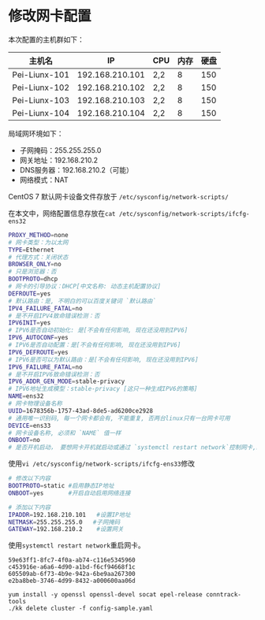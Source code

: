 # 修改网卡配置

本次配置的主机群如下：

| 主机名        | IP              | CPU  | 内存 | 硬盘 |
| ------------- | --------------- | ---- | ---- | ---- |
| Pei-Liunx-101 | 192.168.210.101 | 2,2  | 8    | 150  |
| Pei-Liunx-102 | 192.168.210.102 | 2,2  | 8    | 150  |
| Pei-Liunx-103 | 192.168.210.103 | 2,2  | 8    | 150  |
| Pei-Liunx-104 | 192.168.210.104 | 2,2  | 8    | 150  |

局域网环境如下：

* 子网掩码：255.255.255.0
* 网关地址：192.168.210.2
* DNS服务器：192.168.210.2（可能）
* 网络模式：NAT

CentOS 7 默认网卡设备文件存放于 `/etc/sysconfig/network-scripts/`

在本文中，网络配置信息存放在`cat /etc/sysconfig/network-scripts/ifcfg-ens32`

```bash
PROXY_METHOD=none
# 网卡类型：为以太网
TYPE=Ethernet                            
# 代理方式：关闭状态
BROWSER_ONLY=no                
# 只是浏览器：否
BOOTPROTO=dhcp                
# 网卡的引导协议：DHCP[中文名称: 动态主机配置协议]
DEFROUTE=yes                
# 默认路由：是, 不明白的可以百度关键词 `默认路由` 
IPV4_FAILURE_FATAL=no        
# 是不开启IPV4致命错误检测：否
IPV6INIT=yes                
# IPV6是否自动初始化: 是[不会有任何影响, 现在还没用到IPV6]
IPV6_AUTOCONF=yes            
# IPV6是否自动配置：是[不会有任何影响, 现在还没用到IPV6]
IPV6_DEFROUTE=yes            
# IPV6是否可以为默认路由：是[不会有任何影响, 现在还没用到IPV6]
IPV6_FAILURE_FATAL=no        
# 是不开启IPV6致命错误检测：否
IPV6_ADDR_GEN_MODE=stable-privacy            
# IPV6地址生成模型：stable-privacy [这只一种生成IPV6的策略]
NAME=ens32                    
# 网卡物理设备名称
UUID=1678356b-1757-43ad-8de5-ad6200ce2928    
# 通用唯一识别码, 每一个网卡都会有, 不能重复, 否两台linux只有一台网卡可用
DEVICE=ens33                    
# 网卡设备名称, 必须和 `NAME` 值一样
ONBOOT=no                        
# 是否开机启动， 要想网卡开机就启动或通过 `systemctl restart network`控制网卡,必须设置为 `yes` 
```

使用`vi /etc/sysconfig/network-scripts/ifcfg-ens33`修改

```bash
# 修改以下内容
BOOTPROTO=static #启用静态IP地址
ONBOOT=yes       #开启自动启用网络连接

# 添加以下内容
IPADDR=192.168.210.101   #设置IP地址
NETMASK=255.255.255.0   #子网掩码
GATEWAY=192.168.210.2    #设置网关
```

使用`systemctl restart network`重启网卡。

```
59e63ff1-8fc7-4f0a-ab74-c116e5345960
c453916e-a6a6-4d90-a1bd-f6cf94668f1c
605509ab-6f73-4b9e-942a-6be9aa267300
e2ba8beb-3746-4d99-8432-a000600aa06d

yum install -y openssl openssl-devel socat epel-release conntrack-tools
./kk delete cluster -f config-sample.yaml

```

